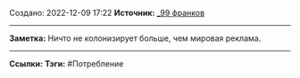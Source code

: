 Создано: 2022-12-09 17:22
**Источник:** [_99 франков](_99%20франков.md)
***
**Заметка:**  Ничто не колонизирует больше, чем мировая реклама.
***
**Ссылки:** 
**Тэги:** #Потребление 


